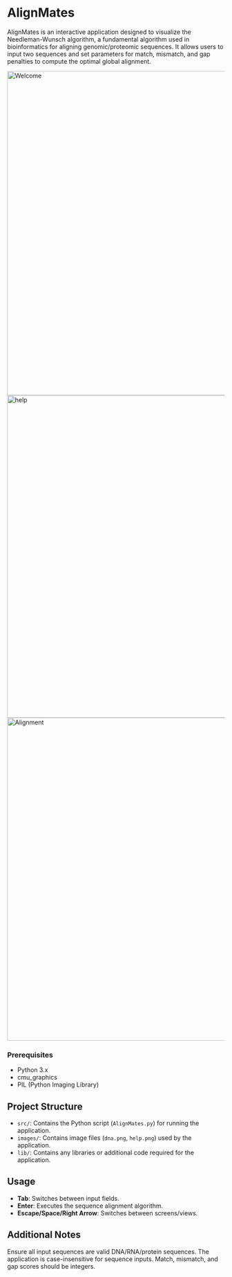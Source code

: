 # AlignMates
AlignMates is an interactive application designed to visualize the Needleman-Wunsch algorithm, a fundamental algorithm used in bioinformatics for aligning genomic/proteomic sequences. It allows users to input two sequences and set parameters for match, mismatch, and gap penalties to compute the optimal global alignment.

<img width="749" alt="Welcome" src="https://github.com/Shloka12/AlignMates/assets/67782856/845cc28d-1f2b-410a-a56f-6094752a3ed5">

<img width="745" alt="help" src="https://github.com/Shloka12/AlignMates/assets/67782856/673e738a-8160-4238-869e-49e539fcf6b5">

<img width="746" alt="Alignment" src="https://github.com/Shloka12/AlignMates/assets/67782856/87b94a97-0fcf-474e-92ca-15e83a2094fe">


### Prerequisites
- Python 3.x
- cmu_graphics
- PIL (Python Imaging Library)

## Project Structure
- `src/`: Contains the Python script (`AlignMates.py`) for running the application.
- `images/`: Contains image files (`dna.png`, `help.png`) used by the application.
- `lib/`: Contains any libraries or additional code required for the application.

## Usage
- **Tab**: Switches between input fields.
- **Enter**: Executes the sequence alignment algorithm.
- **Escape/Space/Right Arrow**: Switches between screens/views.

## Additional Notes
Ensure all input sequences are valid DNA/RNA/protein sequences. The application is case-insensitive for sequence inputs. Match, mismatch, and gap scores should be integers.


